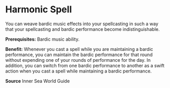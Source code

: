 ﻿---
cssclass: [feats]

---
# Harmonic Spell

You can weave bardic music effects into your spellcasting in such a way that your spellcasting and bardic performance become indistinguishable.

**Prerequisites:** Bardic music ability.

**Benefit:** Whenever you cast a spell while you are maintaining a bardic performance, you can maintain the bardic performance for that round without expending one of your rounds of performance for the day. In addition, you can switch from one bardic performance to another as a swift action when you cast a spell while maintaining a bardic performance.

**Source** Inner Sea World Guide